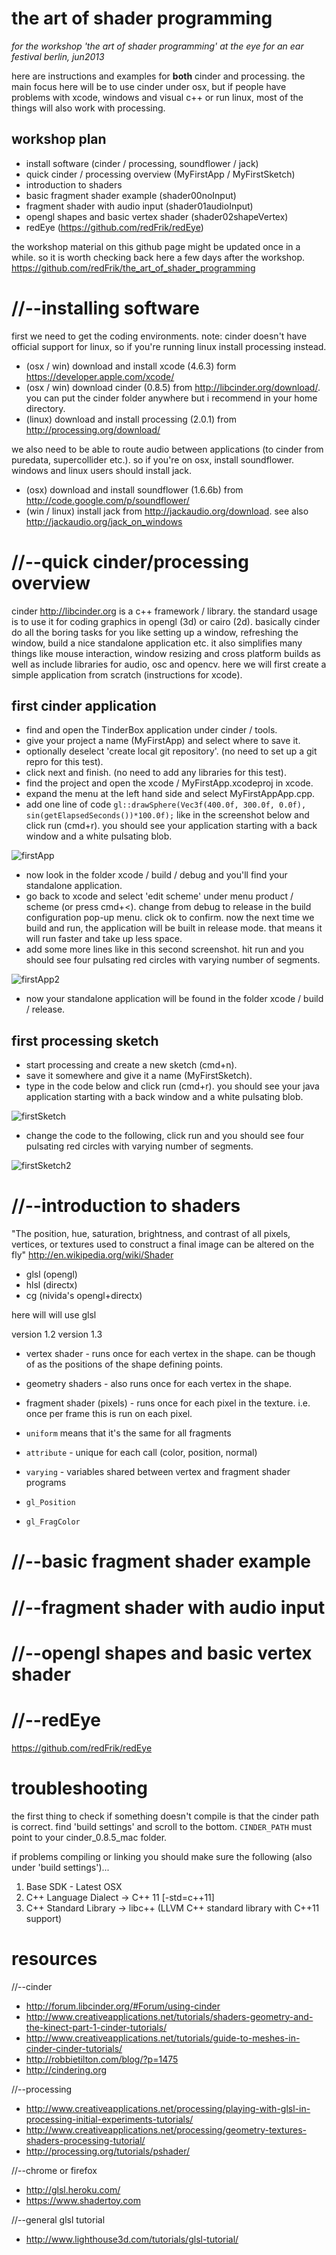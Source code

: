 the art of shader programming
=============================

_for the workshop 'the art of shader programming' at the eye for an ear festival berlin, jun2013_

here are instructions and examples for __both__ cinder and processing.  the main focus here will be to use cinder under osx, but if people have problems with xcode, windows and visual c++ or run linux, most of the things will also work with processing.

workshop plan
-------------

* install software (cinder / processing, soundflower / jack)
* quick cinder / processing overview (MyFirstApp / MyFirstSketch)
* introduction to shaders
* basic fragment shader example (shader00noInput)
* fragment shader with audio input (shader01audioInput)
* opengl shapes and basic vertex shader (shader02shapeVertex)
* redEye (<https://github.com/redFrik/redEye>)

the workshop material on this github page might be updated once in a while.  so it is worth checking back here a few days after the workshop.
<https://github.com/redFrik/the_art_of_shader_programming>


//--installing software
=======================

first we need to get the coding environments.  note: cinder doesn't have official support for linux, so if you're running linux install processing instead.
* (osx / win) download and install xcode (4.6.3) form <https://developer.apple.com/xcode/>
* (osx / win) download cinder (0.8.5) from <http://libcinder.org/download/>. you can put the cinder folder anywhere but i recommend in your home directory.
* (linux) download and install processing (2.0.1) from <http://processing.org/download/>

we also need to be able to route audio between applications (to cinder from puredata, supercollider etc.).  so if you're on osx, install soundflower.  windows and linux users should install jack.
* (osx) download and install soundflower (1.6.6b) from <http://code.google.com/p/soundflower/>
* (win / linux) install jack from <http://jackaudio.org/download>. see also <http://jackaudio.org/jack_on_windows>


//--quick cinder/processing overview
====================================

cinder <http://libcinder.org> is a c++ framework / library.  the standard usage is to use it for coding graphics in opengl (3d) or cairo (2d).  basically cinder do all the boring tasks for you like setting up a window, refreshing the window, build a nice standalone application etc.  it also simplifies many things like mouse interaction, window resizing and cross platform builds as well as include libraries for audio, osc and opencv.
here we will first create a simple application from scratch (instructions for xcode).

first cinder application
------------------------
* find and open the TinderBox application under cinder / tools.
* give your project a name (MyFirstApp) and select where to save it.
* optionally deselect 'create local git repository'. (no need to set up a git repro for this test).
* click next and finish. (no need to add any libraries for this test).
* find the project and open the xcode / MyFirstApp.xcodeproj in xcode.
* expand the menu at the left hand side and select MyFirstAppApp.cpp.
* add one line of code `gl::drawSphere(Vec3f(400.0f, 300.0f, 0.0f), sin(getElapsedSeconds())*100.0f);` like in the screenshot below and click run (cmd+r).  you should see your application starting with a back window and a white pulsating blob.

![firstApp](https://raw.github.com/redFrik/the_art_of_shader_programming/master/cinder/firstApp.png)

* now look in the folder xcode / build / debug and you'll find your standalone application.
* go back to xcode and select 'edit scheme' under menu product / scheme (or press cmd+<).  change from debug to release in the build configuration pop-up menu.  click ok to confirm.  now the next time we build and run, the application will be built in release mode.  that means it will run faster and take up less space.
* add some more lines like in this second screenshot.  hit run and you should see four pulsating red circles with varying number of segments.

![firstApp2](https://raw.github.com/redFrik/the_art_of_shader_programming/master/cinder/firstApp2.png)

* now your standalone application will be found in the folder xcode / build / release.

first processing sketch
-----------------------
* start processing and create a new sketch (cmd+n).
* save it somewhere and give it a name (MyFirstSketch).
* type in the code below and click run (cmd+r).  you should see your java application starting with a back window and a white pulsating blob.

![firstSketch](https://raw.github.com/redFrik/the_art_of_shader_programming/master/processing/firstSketch.png)

* change the code to the following, click run and you should see four pulsating red circles with varying number of segments.

![firstSketch2](https://raw.github.com/redFrik/the_art_of_shader_programming/master/processing/firstSketch2.png)


//--introduction to shaders
===========================

"The position, hue, saturation, brightness, and contrast of all pixels, vertices, or textures used to construct a final image can be altered on the fly"
<http://en.wikipedia.org/wiki/Shader>

* glsl (opengl)
* hlsl (directx)
* cg (nivida's opengl+directx)

here will will use glsl

version 1.2
version 1.3

* vertex shader - runs once for each vertex in the shape. can be though of as the positions of the shape defining points.
* geometry shaders - also runs once for each vertex in the shape.
* fragment shader (pixels) - runs once for each pixel in the texture. i.e. once per frame this is run on each pixel.

* `uniform` means that it's the same for all fragments
* `attribute` - unique for each call (color, position, normal)
* `varying` - variables shared between vertex and fragment shader programs

* `gl_Position`
* `gl_FragColor`



//--basic fragment shader example
=================================


//--fragment shader with audio input
====================================


//--opengl shapes and basic vertex shader
=========================================


//--redEye
==========

<https://github.com/redFrik/redEye>


troubleshooting
===============
the first thing to check if something doesn't compile is that the cinder path is correct. find 'build settings' and scroll to the bottom.  `CINDER_PATH` must point to your cinder_0.8.5_mac folder.

if problems compiling or linking you should make sure the following (also under 'build settings')...
1. Base SDK - Latest OSX
2. C++ Language Dialect -> C++ 11 [-std=c++11]
3. C++ Standard Library -> libc++ (LLVM C++ standard library with C++11 support)


resources
=========

//--cinder
* <http://forum.libcinder.org/#Forum/using-cinder>
* <http://www.creativeapplications.net/tutorials/shaders-geometry-and-the-kinect-part-1-cinder-tutorials/>
* <http://www.creativeapplications.net/tutorials/guide-to-meshes-in-cinder-cinder-tutorials/>
* <http://robbietilton.com/blog/?p=1475>
* <http://cindering.org>

//--processing
* <http://www.creativeapplications.net/processing/playing-with-glsl-in-processing-initial-experiments-tutorials/>
* <http://www.creativeapplications.net/processing/geometry-textures-shaders-processing-tutorial/>
* <http://processing.org/tutorials/pshader/>

//--chrome or firefox
* <http://glsl.heroku.com/>
* <https://www.shadertoy.com>

//--general glsl tutorial
* <http://www.lighthouse3d.com/tutorials/glsl-tutorial/>
